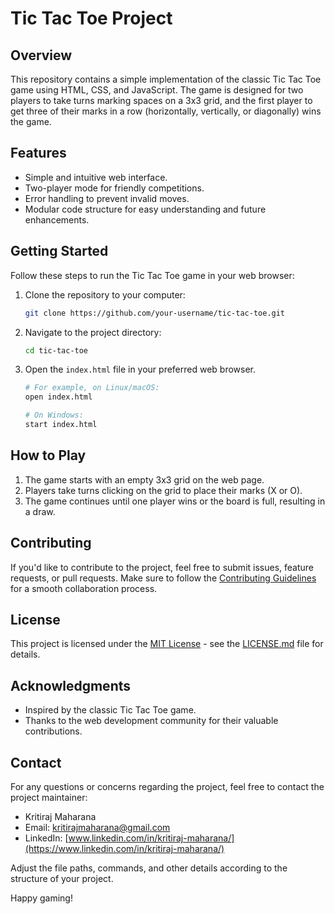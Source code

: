 
# Tic Tac Toe Project

## Overview

This repository contains a simple implementation of the classic Tic Tac Toe game using HTML, CSS, and JavaScript. The game is designed for two players to take turns marking spaces on a 3x3 grid, and the first player to get three of their marks in a row (horizontally, vertically, or diagonally) wins the game.

## Features

- Simple and intuitive web interface.
- Two-player mode for friendly competitions.
- Error handling to prevent invalid moves.
- Modular code structure for easy understanding and future enhancements.

## Getting Started

Follow these steps to run the Tic Tac Toe game in your web browser:

1. Clone the repository to your computer:

   ```bash
   git clone https://github.com/your-username/tic-tac-toe.git
   ```

2. Navigate to the project directory:

   ```bash
   cd tic-tac-toe
   ```

3. Open the `index.html` file in your preferred web browser.

   ```bash
   # For example, on Linux/macOS:
   open index.html

   # On Windows:
   start index.html
   ```

## How to Play

1. The game starts with an empty 3x3 grid on the web page.
2. Players take turns clicking on the grid to place their marks (X or O).
3. The game continues until one player wins or the board is full, resulting in a draw.

## Contributing

If you'd like to contribute to the project, feel free to submit issues, feature requests, or pull requests. Make sure to follow the [Contributing Guidelines](CONTRIBUTING.md) for a smooth collaboration process.

## License

This project is licensed under the [MIT License](LICENSE.md) - see the [LICENSE.md](LICENSE.md) file for details.

## Acknowledgments

- Inspired by the classic Tic Tac Toe game.
- Thanks to the web development community for their valuable contributions.

## Contact

For any questions or concerns regarding the project, feel free to contact the project maintainer:


- Kritiraj Maharana
- Email: [kritirajmaharana@gmail.com](mailto:kritirajmaharana@gmail.com)
- LinkedIn: [www.linkedin.com/in/kritiraj-maharana/](https://www.linkedin.com/in/kritiraj-maharana/)

Adjust the file paths, commands, and other details according to the structure of your project.


Happy gaming!